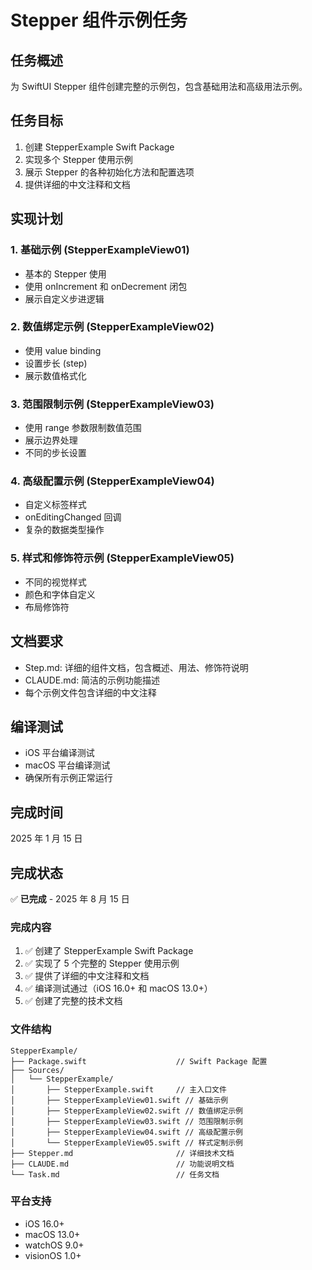 # Stepper 组件示例任务

## 任务概述

为 SwiftUI Stepper 组件创建完整的示例包，包含基础用法和高级用法示例。

## 任务目标

1. 创建 StepperExample Swift Package
2. 实现多个 Stepper 使用示例
3. 展示 Stepper 的各种初始化方法和配置选项
4. 提供详细的中文注释和文档

## 实现计划

### 1. 基础示例 (StepperExampleView01)

- 基本的 Stepper 使用
- 使用 onIncrement 和 onDecrement 闭包
- 展示自定义步进逻辑

### 2. 数值绑定示例 (StepperExampleView02)

- 使用 value binding
- 设置步长 (step)
- 展示数值格式化

### 3. 范围限制示例 (StepperExampleView03)

- 使用 range 参数限制数值范围
- 展示边界处理
- 不同的步长设置

### 4. 高级配置示例 (StepperExampleView04)

- 自定义标签样式
- onEditingChanged 回调
- 复杂的数据类型操作

### 5. 样式和修饰符示例 (StepperExampleView05)

- 不同的视觉样式
- 颜色和字体自定义
- 布局修饰符

## 文档要求

- Step.md: 详细的组件文档，包含概述、用法、修饰符说明
- CLAUDE.md: 简洁的示例功能描述
- 每个示例文件包含详细的中文注释

## 编译测试

- iOS 平台编译测试
- macOS 平台编译测试
- 确保所有示例正常运行

## 完成时间

2025 年 1 月 15 日

## 完成状态

✅ **已完成** - 2025 年 8 月 15 日

### 完成内容

1. ✅ 创建了 StepperExample Swift Package
2. ✅ 实现了 5 个完整的 Stepper 使用示例
3. ✅ 提供了详细的中文注释和文档
4. ✅ 编译测试通过（iOS 16.0+ 和 macOS 13.0+）
5. ✅ 创建了完整的技术文档

### 文件结构

```
StepperExample/
├── Package.swift                    // Swift Package 配置
├── Sources/
│   └── StepperExample/
│       ├── StepperExample.swift     // 主入口文件
│       ├── StepperExampleView01.swift // 基础示例
│       ├── StepperExampleView02.swift // 数值绑定示例
│       ├── StepperExampleView03.swift // 范围限制示例
│       ├── StepperExampleView04.swift // 高级配置示例
│       └── StepperExampleView05.swift // 样式定制示例
├── Stepper.md                       // 详细技术文档
├── CLAUDE.md                        // 功能说明文档
└── Task.md                          // 任务文档
```

### 平台支持

- iOS 16.0+
- macOS 13.0+
- watchOS 9.0+
- visionOS 1.0+
